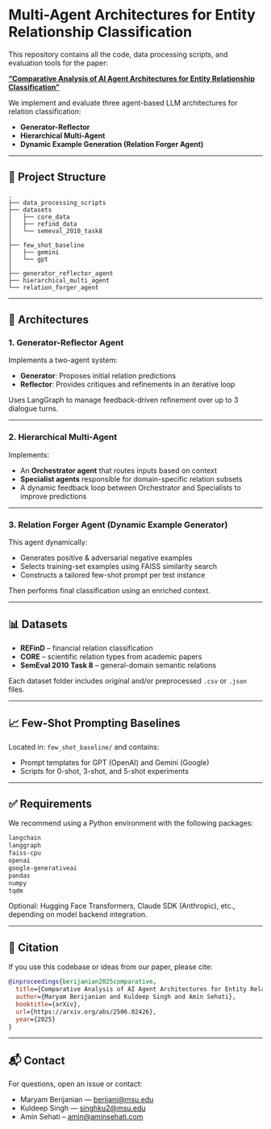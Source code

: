 # Multi-Agent Architectures for Entity Relationship Classification

This repository contains all the code, data processing scripts, and evaluation tools for the paper:

**[“Comparative Analysis of AI Agent Architectures for Entity Relationship Classification”](https://doi.org/10.48550/arXiv.2506.02426)**

We implement and evaluate three agent-based LLM architectures for relation classification:

* **Generator-Reflector**
* **Hierarchical Multi-Agent**
* **Dynamic Example Generation (Relation Forger Agent)**

---

## 🔧 Project Structure

```
.
├── data_processing_scripts         
├── datasets                        
│   ├── core_data
│   ├── refind_data
│   └── semeval_2010_task8
│
├── few_shot_baseline           
│   ├── gemini                   
│   └── gpt                      
│
├── generator_reflector_agent   
├── hierarchical_multi_agent      
└── relation_forger_agent      
```

---

## 📖 Architectures

### 1. Generator-Reflector Agent

Implements a two-agent system:

* **Generator**: Proposes initial relation predictions
* **Reflector**: Provides critiques and refinements in an iterative loop

Uses LangGraph to manage feedback-driven refinement over up to 3 dialogue turns.

---

### 2. Hierarchical Multi-Agent

Implements:

* An **Orchestrator agent** that routes inputs based on context
* **Specialist agents** responsible for domain-specific relation subsets
* A dynamic feedback loop between Orchestrator and Specialists to improve predictions

---

### 3. Relation Forger Agent (Dynamic Example Generator)

This agent dynamically:

* Generates positive & adversarial negative examples
* Selects training-set examples using FAISS similarity search
* Constructs a tailored few-shot prompt per test instance

Then performs final classification using an enriched context.

---

## 📊 Datasets

* **REFinD** – financial relation classification
* **CORE** – scientific relation types from academic papers
* **SemEval 2010 Task 8** – general-domain semantic relations

Each dataset folder includes original and/or preprocessed `.csv` or `.json` files.

---

## 📈 Few-Shot Prompting Baselines

Located in: `few_shot_baseline/` and contains:

* Prompt templates for GPT (OpenAI) and Gemini (Google)
* Scripts for 0-shot, 3-shot, and 5-shot experiments

---

## ✅ Requirements

We recommend using a Python environment with the following packages:

```bash
langchain
langgraph
faiss-cpu
openai
google-generativeai
pandas
numpy
tqdm
```

Optional: Hugging Face Transformers, Claude SDK (Anthropic), etc., depending on model backend integration.

---

## 📄 Citation

If you use this codebase or ideas from our paper, please cite:

```bibtex
@inproceedings{berijanian2025comparative,
  title={Comparative Analysis of AI Agent Architectures for Entity Relationship Classification},
  author={Maryam Berijanian and Kuldeep Singh and Amin Sehati},
  booktitle={arXiv},
  url={https://arxiv.org/abs/2506.02426}, 
  year={2025}
}
```

---

## 📬 Contact

For questions, open an issue or contact:

* Maryam Berijanian — [berijani@msu.edu](mailto:berijani@msu.edu)
* Kuldeep Singh — [singhku2@msu.edu](mailto:singhku2@msu.edu)
* Amin Sehati – [amin@aminsehati.com](mailto:amin@aminsehati.com)
